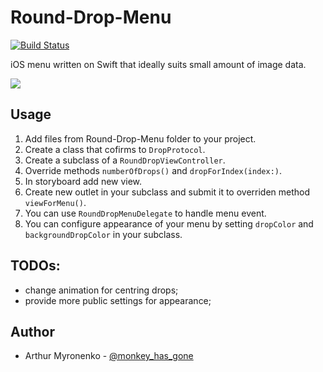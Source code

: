 # Round-Drop-Menu

[![Build Status](https://travis-ci.org/burntheroad/Round-Drop-Menu.svg?branch=master)](https://travis-ci.org/burntheroad/Round-Drop-Menu)

iOS menu written on Swift that ideally suits small amount of image data.

![](http://i.imgur.com/gJLDmAP.gif)

## Usage
1. Add files from Round-Drop-Menu folder to your project.
2. Create a class that cofirms to `DropProtocol`.
3. Create a subclass of a `RoundDropViewController`.
4. Override methods `numberOfDrops()` and `dropForIndex(index:)`.
5. In storyboard add new view.
6. Create new outlet in your subclass and submit it to overriden method `viewForMenu()`.
7. You can use `RoundDropMenuDelegate` to handle menu event.
8. You can configure appearance of your menu by setting `dropColor` and `backgroundDropColor` in your subclass.

## TODOs:
* change animation for centring drops;
* provide more public settings for appearance;

## Author
* Arthur Myronenko - [@monkey_has_gone](https://twitter.com/monkey_has_gone)
